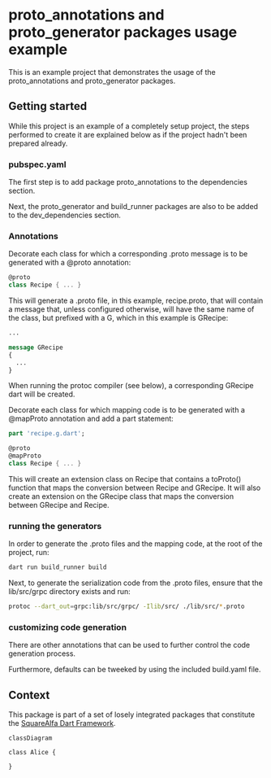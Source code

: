 # proto_annotations and proto_generator packages usage example

This is an example project that demonstrates the usage of the proto_annotations and proto_generator packages.

## Getting started

While this project is an example of a completely setup project, the steps performed to create it are explained below as if the project hadn't been prepared already.

### pubspec.yaml

The first step is to add package proto_annotations to the dependencies section.

Next, the proto_generator and build_runner packages are also to be added to the dev_dependencies section.

### Annotations

Decorate each class for which a corresponding .proto message is to be generated with a @proto annotation:

```dart
@proto 
class Recipe { ... }
```
This will generate a .proto file, in this example, recipe.proto, that will contain a message that, unless configured otherwise, will have the same name of the class, but prefixed with a G, which in this example is GRecipe:

```proto
...

message GRecipe
{
  ...
}
```

When running the protoc compiler (see below), a corresponding GRecipe dart will be created.

Decorate each class for which mapping code is to be generated with a @mapProto annotation and add a part statement:

```dart
part 'recipe.g.dart';

@proto 
@mapProto
class Recipe { ... }
```

This will create an extension class on Recipe that contains a toProto() function that maps the conversion between Recipe and GRecipe. It will also create an extension on the GRecipe class that maps the conversion between GRecipe and Recipe.


### running the generators

In order to generate the .proto files and the mapping code, at the root of the project, run:

```bash
dart run build_runner build
```

Next, to generate the serialization code from the .proto files, ensure that the lib/src/grpc directory exists and run:

```bash
protoc --dart_out=grpc:lib/src/grpc/ -Ilib/src/ ./lib/src/*.proto
```


### customizing code generation

There are other annotations that can be used to further control the code generation process.

Furthermore, defaults can be tweeked by using the included build.yaml file.


## Context

This package is part of a set of losely integrated packages that constitute the [SquareAlfa Dart Framework](https://gitlab.com/dartaculous/dartaculous#squarealfa-dart-framework).

```mermaid
classDiagram

class Alice {
  
}
```